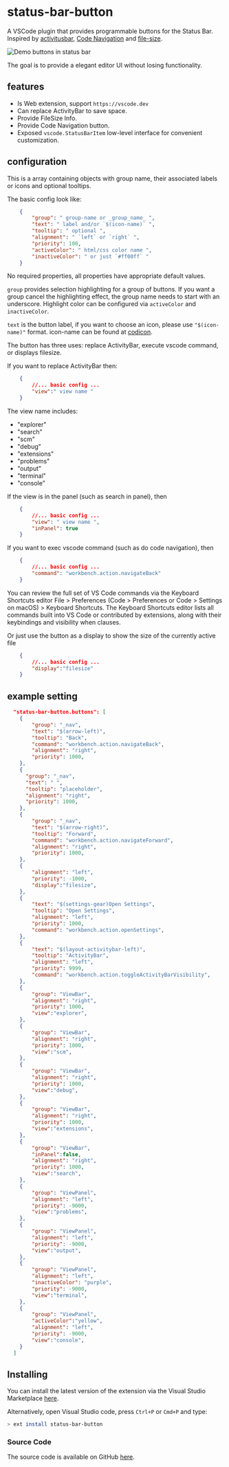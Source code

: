 # status-bar-button

A VSCode plugin that provides programmable buttons for the Status Bar.
Inspired by [activitusbar](https://github.com/Gruntfuggly/activitusbar),
[Code Navigation](https://marketplace.visualstudio.com/items?itemName=vikas.code-navigation) and [file-size](https://github.com/zhcode-fun/file-size).

![Demo buttons in status bar](https://raw.githubusercontent.com/dacapoday/status-bar-button/main/doc/screenshoot.png)

The goal is to provide a elegant editor UI without losing functionality.

## features
* Is Web extension, support `https://vscode.dev`
* Can replace ActivityBar to save space.
* Provide FileSize Info.
* Provide Code Navigation button.
* Exposed `vscode.StatusBarItem` low-level interface for convenient customization.

## configuration

This is a array containing objects with group name, their associated labels or icons and optional tooltips. 

The basic config look like:
```json
    {
        "group": " group-name or _group_name_ ",
        "text": " label and/or `$(icon-name)` ",
        "tooltip": " optional ",
        "alignment": " `left` or `right` ",
        "priority": 100,
        "activeColor": " html/css color name ",
        "inactiveColor": " or just `#ff00ff` "
    }
```
No required properties, all properties have appropriate default values.

`group` provides selection highlighting for a group of buttons.
If you want a group cancel the highlighting effect, the group name needs to start with an underscore.
Highlight color can be configured via `activeColor` and `inactiveColor`.

`text` is the button label, if you want to choose an icon, please use `"$(icon-name)"` format.
icon-name can be found at [codicon](https://microsoft.github.io/vscode-codicons/dist/codicon.html).

The button has three uses: replace ActivityBar, execute vscode command, or displays filesize.

If you want to replace ActivityBar then:
```json
    {
        //... basic config ...
        "view":" view name "
    }
```

The view name includes:
* "explorer"
* "search"
* "scm"
* "debug"
* "extensions"
* "problems"
* "output"
* "terminal"
* "console"

If the view is in the panel (such as search in panel), then
```json
    {
        //... basic config ...
        "view": " view name ",
        "inPanel": true
    }
```

If you want to exec vscode command (such as do code navigation), then
```json
    {
        //... basic config ...
        "command": "workbench.action.navigateBack"
    }
```
You can review the full set of VS Code commands via the Keyboard Shortcuts editor File > Preferences (Code > Preferences or Code > Settings on macOS) > Keyboard Shortcuts. The Keyboard Shortcuts editor lists all commands built into VS Code or contributed by extensions, along with their keybindings and visibility when clauses.

Or just use the button as a display to show the size of the currently active file
```json
    {
        //... basic config ...
        "display":"filesize"
    }
```

## example setting

```json
  "status-bar-button.buttons": [
    {
        "group": "_nav",
        "text": "$(arrow-left)",
        "tooltip": "Back",
        "command": "workbench.action.navigateBack",
        "alignment": "right",
        "priority": 1000,
    },
    {
      "group": "_nav",
      "text": " ",
      "tooltip": "placeholder",
      "alignment": "right",
      "priority": 1000,
    },
    {
        "group": "_nav",
        "text": "$(arrow-right)",
        "tooltip": "Forward",
        "command": "workbench.action.navigateForward",
        "alignment": "right",
        "priority": 1000,
    },
    {
        "alignment": "left",
        "priority": -1000,
        "display":"filesize",
    },
    {
        "text": "$(settings-gear)Open Settings",
        "tooltip": "Open Settings",
        "alignment": "left",
        "priority": 1000,
        "command": "workbench.action.openSettings",
    },
    {
        "text": "$(layout-activitybar-left)",
        "tooltip": "ActivityBar",
        "alignment": "left",
        "priority": 9999,
        "command": "workbench.action.toggleActivityBarVisibility",
    },
    {
        "group": "ViewBar",
        "alignment": "right",
        "priority": 1000,
        "view":"explorer",
    },
    {
        "group": "ViewBar",
        "alignment": "right",
        "priority": 1000,
        "view":"scm",
    },
    {
        "group": "ViewBar",
        "alignment": "right",
        "priority": 1000,
        "view":"debug",
    },
    {
        "group": "ViewBar",
        "alignment": "right",
        "priority": 1000,
        "view":"extensions",
    },
    {
        "group": "ViewBar",
        "inPanel":false,
        "alignment": "right",
        "priority": 1000,
        "view":"search",
    },
    {
        "group": "ViewPanel",
        "alignment": "left",
        "priority": -9000,
        "view":"problems",
    },
    {
        "group": "ViewPanel",
        "alignment": "left",
        "priority": -9000,
        "view":"output",
    },
    {
        "group": "ViewPanel",
        "alignment": "left",
        "inactiveColor": "purple",
        "priority": -9000,
        "view":"terminal",
    },
    {
        "group": "ViewPanel",
        "activeColor":"yellow",
        "alignment": "left",
        "priority": -9000,
        "view":"console",
    }
  ]
```

## Installing

You can install the latest version of the extension via the Visual Studio Marketplace [here](https://marketplace.visualstudio.com/items?itemName=dacapoday.status-bar-button).

Alternatively, open Visual Studio code, press `Ctrl+P` or `Cmd+P` and type:

```sh
> ext install status-bar-button
```

### Source Code

The source code is available on GitHub [here](https://github.com/dacapoday/status-bar-button).
